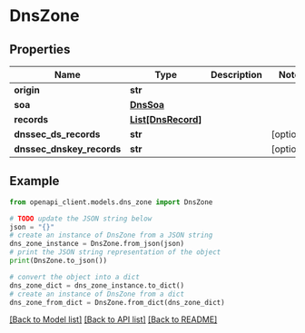 # DnsZone


## Properties

Name | Type | Description | Notes
------------ | ------------- | ------------- | -------------
**origin** | **str** |  | 
**soa** | [**DnsSoa**](DnsSoa.md) |  | 
**records** | [**List[DnsRecord]**](DnsRecord.md) |  | 
**dnssec_ds_records** | **str** |  | [optional] 
**dnssec_dnskey_records** | **str** |  | [optional] 

## Example

```python
from openapi_client.models.dns_zone import DnsZone

# TODO update the JSON string below
json = "{}"
# create an instance of DnsZone from a JSON string
dns_zone_instance = DnsZone.from_json(json)
# print the JSON string representation of the object
print(DnsZone.to_json())

# convert the object into a dict
dns_zone_dict = dns_zone_instance.to_dict()
# create an instance of DnsZone from a dict
dns_zone_from_dict = DnsZone.from_dict(dns_zone_dict)
```
[[Back to Model list]](../README.md#documentation-for-models) [[Back to API list]](../README.md#documentation-for-api-endpoints) [[Back to README]](../README.md)


